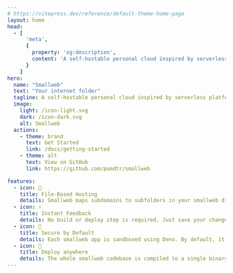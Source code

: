```yaml
---
# https://vitepress.dev/reference/default-theme-home-page
layout: home
head:
  - [
      'meta',
      {
        property: 'og:description',
        content: 'A self-hostable personal cloud inspired by serverless platforms and cgi-bin.',
      }
    ]
hero:
  name: "Smallweb"
  text: "Your internet folder"
  tagline: A self-hostable personal cloud inspired by serverless platforms and cgi-bin.
  image:
    light: /icon-light.svg
    dark: /icon-dark.svg
    alt: Smallweb
  actions:
    - theme: brand
      text: Get Started
      link: /docs/getting-started
    - theme: alt
      text: View on GitHub
      link: https://github.com/pomdtr/smallweb

features:
  - icon: 📂
    title: File-Based Hosting
    details: Smallweb maps subdomains to subfolders in your smallweb directory. Creating a new app is as simple as creating a new folder.
  - icon: ⚡
    title: Instant Feedback
    details: No build or deploy step is required. Just save your changes and refresh your browser.
  - icon: 🔐
    title: Secure by Default
    details: Each smallweb app is sandboxed using Deno. By default, it only has access to its own folder.
  - icon: 🚀
    title: Deploy anywhere
    details: The whole smallweb codebase is compiled to a single binary. You can run it on your local machine, a VPS, or a cloud provider.
---
```


